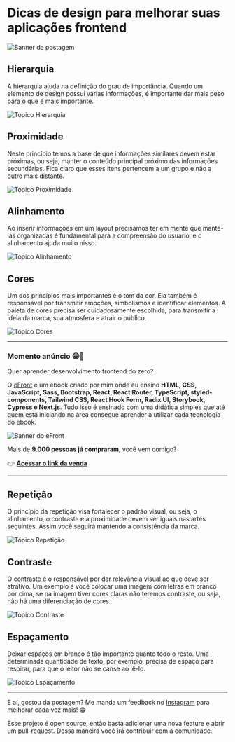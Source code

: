 # Dicas de design para melhorar suas aplicações frontend

![Banner da postagem](images/dicas-de-design-para-melhorar-seu-frontend.png)

## Hierarquia

A hierarquia ajuda na definição do grau de importância. Quando um elemento de design possui várias informações, é importante dar mais peso para o que é mais importante.

![Tópico Hierarquia](images/hierarquia.svg)

## Proximidade

Neste princípio temos a base de que informações similares devem estar próximas, ou seja, manter o conteúdo principal próximo das informações secundárias. Fica claro que esses itens pertencem a um grupo e não a outro mais distante.

![Tópico Proximidade](images/proximidade.svg)

## Alinhamento

Ao inserir informações em um layout precisamos ter em mente que mantê-las organizadas é fundamental para a compreensão do usuário, e o alinhamento ajuda muito nisso.

![Tópico Alinhamento](images/alinhamento.svg)

## Cores

Um dos princípios mais importantes é o tom da cor. Ela também é responsável por transmitir emoções, simbolismos e identificar elementos. A paleta de cores precisa ser cuidadosamente escolhida, para transmitir a ideia da marca, sua atmosfera e atrair o público.

![Tópico Cores](images/cores.svg)

---

### Momento anúncio 😁🤘

Quer aprender desenvolvimento frontend do zero?

O [eFront](https://iuricode.com/efront/) é um ebook criado por mim onde eu ensino **HTML, CSS, JavaScript, Sass, Bootstrap, React, React Router, TypeScript, styled-components, Tailwind CSS, React Hook Form, Radix UI, Storybook, Cypress e Next.js**. Tudo isso é ensinado com uma didática simples que até quem está iniciando na área consegue aprender a utilizar cada tecnologia do ebook.

![Banner do eFront](images/efront.png)

Mais de **9.000 pessoas já compraram**, você vem comigo?

👉 **[Acessar o link da venda](https://iuricode.com/efront/)**

---

## Repetição

O princípio da repetição visa fortalecer o padrão visual, ou seja, o alinhamento, o contraste e a proximidade devem ser iguais nas artes seguintes. Assim você seguirá mantendo a consistência da marca.

![Tópico Repetição](images/repeticao.svg)

## Contraste

O contraste é o responsável por dar relevância visual ao que deve ser atrativo. Um exemplo é você colocar uma imagem com letras em branco por cima, se na imagem tiver cores claras não teremos contraste, ou seja, não há uma diferenciação de cores.

![Tópico Contraste](images/contraste.svg)

## Espaçamento

Deixar espaços em branco é tão importante quanto todo o resto. Uma determinada quantidade de texto, por exemplo, precisa de espaço para respirar, para que o leitor não se canse ao lê-lo.

![Tópico Espaçamento](images/espacamento.svg)

---

E aí, gostou da postagem? Me manda um feedback no [Instagram](https://www.instagram.com/iuricode/) para melhorar cada vez mais! 😁

Esse projeto é open source, então basta adicionar uma nova feature e abrir um pull-request. Dessa maneira você irá contribuir com a comunidade.
